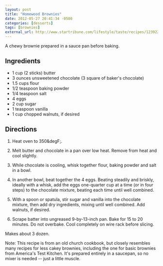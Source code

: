```yaml
---
layout: post
title: "Homewood Brownies"
date: 2012-05-27 20:41:34 -0500
categories: [desserts]
tags: [brownies]
external_url: http://www.startribune.com/lifestyle/taste/recipes/123922994.html
---
```

A chewy brownie prepared in a sauce pan before baking.

## Ingredients

* 1 cup (2 sticks) butter
* 3 ounces unsweetened chocolate (3 square of baker's chocolate)
* 1.5 cups flour
* 1/2 teaspoon baking powder
* 1/4 teaspoon salt
* 4 eggs
* 2 cup sugar
* 1 teaspoon vanilla
* 1 cup chopped walnuts, if desired

## Directions

1.  Heat oven to 350&degF;.

1.  Melt butter and chocolate in a pan over low heat. Remove from heat and cool slightly.

1.  While chocolate is cooling, whisk together flour, baking powder and salt in a bowl.

1.  In another bowl, beat together the 4 eggs. Beating steadily and briskly, ideally with a whisk, add the eggs one-quarter cup at a time (or in four steps) to the chocolate mixture, beating each time until well combined.

1.  With a spoon or spatula, stir sugar and vanilla into the chocolate mixture, then add dry ingredients, mixing until well combined. Add walnuts, if desired.

1.  Scrape batter into ungreased 9-by-13-inch pan. Bake for 15 to 20 minutes. Do not overbake. Cool completely on wire rack before slicing.

Makes about 3 dozen.

Note: This recipe is from an old church cookbook, but closely
resembles many recipes for less cakey brownies, including the one for
basic brownies from America's Test Kitchen. It's prepared entirely in
a saucepan, so no mixer is needed -- just a little muscle.

